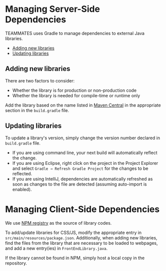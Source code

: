 
# Managing Server-Side Dependencies

TEAMMATES uses Gradle to manage dependencies to external Java libraries.

- [Adding new libraries](#adding-new-libraries)
- [Updating libraries](#updating-libraries)

## Adding new libraries

There are two factors to consider:
- Whether the library is for production or non-production code
- Whether the library is needed for compile-time or runtime only

Add the library based on the name listed in [Maven Central](http://search.maven.org) in the appropriate section in the `build.gradle` file.

## Updating libraries

To update a library's version, simply change the version number declared in `build.gradle` file.

- If you are using command line, your next build will automatically reflect the change.
- If you are using Eclipse, right click on the project in the Project Explorer and select `Gradle → Refresh Gradle Project` for the changes to be reflected.
- If you are using IntelliJ, dependencies are automatically refreshed as soon as changes to the file are detected (assuming auto-import is enabled).

# Managing Client-Side Dependencies

We use [NPM registry](https://www.npmjs.com) as the source of library codes.

To add/update libraries for CSS/JS, modify the appropriate entry in `src/main/resources/package.json`.
Additionally, when adding new libraries, find the files from the library that are necessary to be loaded to webpages, and add a new entry(ies) in `FrontEndLibrary.java`.

If the library cannot be found in NPM, simply host a local copy in the repository.

